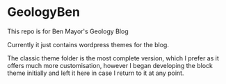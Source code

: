 # GeologyBen

This repo is for Ben Mayor's Geology Blog

Currently it just contains wordpress themes for the blog. 

The classic theme folder is the most complete version, which I prefer as it offers much more customisation, however I began developing the block theme initially and left it here in case I return to it at any point.

